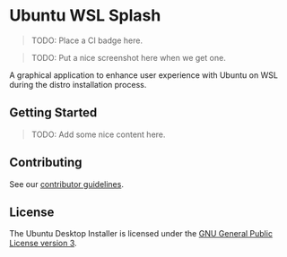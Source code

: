 # Ubuntu WSL Splash

> TODO: Place a CI badge here.

> TODO: Put a nice screenshot here when we get one.

A graphical application to enhance user experience with Ubuntu on WSL during the distro installation process.
## Getting Started

> TODO: Add some nice content here.

## Contributing

See our [contributor guidelines](CONTRIBUTING.md).

## License

The Ubuntu Desktop Installer is licensed under the [GNU General Public License version 3](LICENSE).